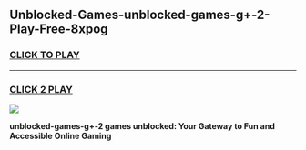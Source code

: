
## Unblocked-Games-unblocked-games-g+-2-Play-Free-8xpog
<h3>
<a href="https://premium76.site?title=unblocked-games-g+-2&ref=10A">CLICK TO PLAY</a></h3>
<hr>

<h3>
<a href="https://premium76.site?title=unblocked-games-g+-2&ref=10A">CLICK 2 PLAY</a>
  
</h3>

<a href="https://premium76.site?title=unblocked-games-g+-2&ref=10A"><img src="https://clearcache.store/games.png"></a>


**unblocked-games-g+-2 games unblocked: Your Gateway to Fun and Accessible Online Gaming**
